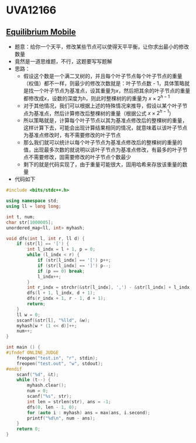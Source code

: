# UVA12166


## [Equilibrium Mobile](https://vjudge.net/problem/UVA-12166)

- 题意：给你一个天平，修改某些节点可以使得天平平衡，让你求出最小的修改数量
- 竟然是一道思维题，不行，这题要写写题解
- 思路：
  - 假设这个数是一个满二叉树的，并且每个叶子节点每个叶子节点的重量（权值）都不一样，则最少的修改次数就是：叶子节点数 - 1，具体策略就是找一个叶子节点为基准点，设其重量为$x$，然后把其余的叶子节点的重量都修改成$x$，设数的深度为$h$，则此时整棵树的的重量为 $x \times 2 ^ {h - 1}$
  - 对于其他情况，我们可以根据上述的特殊情况来推导，假设以某个叶子节点为基准点，然后计算修改后整棵树的重量（根据公式 $x \times 2 ^ {h - 1}$）
  - 所以策略就是，计算每个叶子节点以其为基准点修改后的整棵树的重量，这样计算下去，可能会出现计算结果相同的情况，就意味着以该叶子节点为基准点修改时，有不需要修改的叶子节点
  - 那么我们就可以统计以每个叶子节点为基准点修改后的整棵树的重量的值，出现最多次数的就说明以该叶子节点为基准点修改，有最多的叶子节点不需要修改，固需要修改的叶子节点个数最少
  - 剩下的就是代码实现了，由于重量可能很大，固用哈希来存放该重量的数量
- 代码如下

```c++
#include <bits/stdc++.h>

using namespace std;
using ll = long long;

int t, num;
char str[1000005];
unordered_map<ll, int> myhash;

void dfs(int l, int r, ll d) {
    if (str[l] == '[') {
        int l_indx = l + 1, p = 0;
        while (l_indx < r) {
            if (str[l_indx] == '[') p++;
            if (str[l_indx] == ']') p--;
            if (p == 0) break;
            l_indx++;
        }
        int r_indx = strchr(&str[l_indx], ',') - &str[l_indx] + l_indx;
        dfs(l + 1, l_indx, d + 1);
        dfs(r_indx + 1, r - 1, d + 1);
        return;
    }
    ll w = 0;
    sscanf(&str[l], "%lld", &w);
    myhash[w * (1 << d)]++;
    num++;
}

int main () {
#ifndef ONLINE_JUDGE
    freopen("test.in", "r", stdin);
    freopen("test.out", "w", stdout);
#endif
    scanf("%d", &t);
    while (t--) {
        myhash.clear();
        num = 0;
        scanf("%s", str);
        int len = strlen(str), ans = -1;
        dfs(0, len - 1, 0);
        for (auto i : myhash) ans = max(ans, i.second);
        printf("%d\n", num - ans);
    }
    return 0;
}
```

